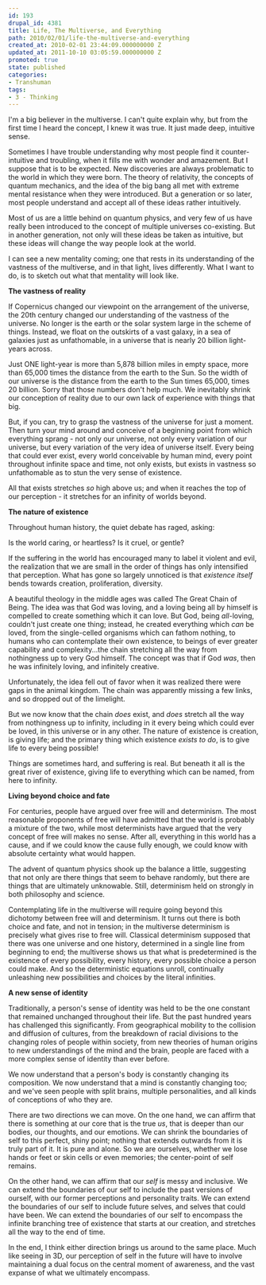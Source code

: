 ```yaml
---
id: 193
drupal_id: 4381
title: Life, The Multiverse, and Everything
path: 2010/02/01/life-the-multiverse-and-everything
created_at: 2010-02-01 23:44:09.000000000 Z
updated_at: 2011-10-10 03:05:59.000000000 Z
promoted: true
state: published
categories:
- Transhuman
tags:
- 3 - Thinking
---
```

I'm a big believer in the multiverse. I can't quite explain why, but from the first time I heard the concept, I knew it was true. It just made deep, intuitive sense.

Sometimes I have trouble understanding why most people find it counter-intuitive and troubling, when it fills me with wonder and amazement. But I suppose that is to be expected. New discoveries are always problematic to the world in which they were born. The theory of relativity, the concepts of quantum mechanics, and the idea of the big bang all met with extreme mental resistance when they were introduced. But a generation or so later, most people understand and accept all of these ideas rather intuitively.

Most of us are a little behind on quantum physics, and very few of us have really been introduced to the concept of multiple universes co-existing. But in another generation, not only will these ideas be taken as intuitive, but these ideas will change the way people look at the world.

I can see a new mentality coming; one that rests in its understanding of the vastness of the multiverse, and in that light, lives differently. What I want to do, is to sketch out what that mentality will look like.

<strong>The vastness of reality</strong>

If Copernicus changed our viewpoint on the arrangement of the universe, the 20th century changed our understanding of the vastness of the universe. No longer is the earth or the solar system large in the scheme of things. Instead, we float on the outskirts of a vast galaxy, in a sea of galaxies just as unfathomable, in a universe that is nearly 20 billion light-years across.

Just ONE light-year is more than 5,878 billion miles in empty space, more than 65,000 times the distance from the earth to the Sun. So the width of our universe is the distance from the earth to the Sun times 65,000, times 20 billion. Sorry that those numbers don't help much. We inevitably shrink our conception of reality due to our own lack of experience with things that big.

But, if you can, try to grasp the vastness of the universe for just a moment. Then turn your mind around and conceive of a beginning point from which everything sprang - not only our universe, not only every variation of our universe, but every variation of the very idea of universe itself. Every being that could ever exist, every world conceivable by human mind, every point throughout infinite space and time, not only exists, but exists in vastness so unfathomable as to stun the very sense of existence.

All that exists stretches <em>so</em> high above us; and when it reaches the top of our perception - it stretches for an infinity of worlds beyond.

<strong>The nature of existence</strong>

Throughout human history, the quiet debate has raged, asking:

Is the world caring, or heartless? Is it cruel, or gentle?

If the suffering in the world has encouraged many to label it violent and evil, the realization that we are small in the order of things has only intensified that perception. What has gone so largely unnoticed is that <em>existence itself</em> bends towards creation, proliferation, diversity.

A beautiful theology in the middle ages was called The Great Chain of Being. The idea was that God was loving, and a loving being all by himself is compelled to create something which it can love. But God, being <em>all</em>-loving, couldn't just create one thing; instead, he created everything which <em>can</em> be loved, from the single-celled organisms which can fathom nothing, to humans who can contemplate their own existence, to beings of ever greater capability and complexity...the chain stretching all the way from nothingness up to very God himself. The concept was that if God <em>was</em>, then he was infinitely loving, and infinitely creative.

Unfortunately, the idea fell out of favor when it was realized there were gaps in the animal kingdom. The chain was apparently missing a few links, and so dropped out of the limelight.

But we now know that the chain <em>does</em> exist, and <em>does</em> stretch all the way from nothingness up to infinity, including in it every being which could ever be loved, in this universe or in any other. The nature of existence is creation, is giving life; and the primary thing which existence <em>exists to do</em>, is to give life to every being possible!

Things are sometimes hard, and suffering is real. But beneath it all is the great river of existence, giving life to everything which can be named, from here to infinity.

<strong>Living beyond choice and fate</strong>

For centuries, people have argued over free will and determinism. The most reasonable proponents of free will have admitted that the world is probably a mixture of the two, while most determinists have argued that the very concept of free will makes no sense. After all, everything in this world has a cause, and if we could know the cause fully enough, we could know with absolute certainty what would happen.

The advent of quantum physics shook up the balance a little, suggesting that not only are there things that seem to behave randomly, but there are things that are ultimately unknowable. Still, determinism held on strongly in both philosophy and science.

Contemplating life in the multiverse will require going beyond this dichotomy between free will and determinism. It turns out there is both choice and fate, and not in tension; in the multiverse determinism is precisely what gives rise to free will. Classical determinism supposed that there was one universe and one history, determined in a single line from beginning to end; the multiverse shows us that what is predetermined is the existence of every possibility, every history, every possible choice a person could make. And so the deterministic equations unroll, continually unleashing new possibilities and choices by the literal infinities.

<strong>A new sense of identity</strong>

Traditionally, a person's sense of identity was held to be the one constant that remained unchanged throughout their life. But the past hundred years has challenged this significantly. From geographical mobility to the collision and diffusion of cultures, from the breakdown of racial divisions to the changing roles of people within society, from new theories of human origins to new understandings of the mind and the brain, people are faced with a more complex sense of identity than ever before.

We now understand that a person's body is constantly changing its composition. We now understand that a mind is constantly changing too; and we've seen people with split brains, multiple personalities, and all kinds of conceptions of who they are.

There are two directions we can move. On the one hand, we can affirm that there is something at our core that is the true <em>us</em>, that is deeper than our bodies, our thoughts, and our emotions. We can shrink the boundaries of self to this perfect, shiny point; nothing that extends outwards from it is truly part of it. It is pure and alone. So we are ourselves, whether we lose hands or feet or skin cells or even memories; the center-point of self remains.

On the other hand, we can affirm that our <em>self</em> is messy and inclusive. We can extend the boundaries of our self to include the past versions of ourself, with our former perceptions and personality traits. We can extend the boundaries of our self to include future selves, and selves that could have been. We can extend the boundaries of our self to encompass the infinite branching tree of existence that starts at our creation, and stretches all the way to the end of time.

In the end, I think either direction brings us around to the same place. Much like seeing in 3D, our perception of self in the future will have to involve maintaining a dual focus on the central moment of awareness, and the vast expanse of what we ultimately encompass.
